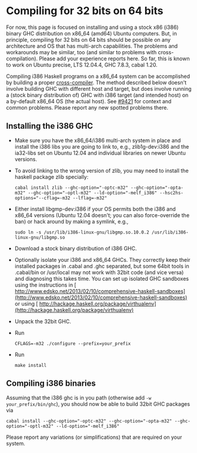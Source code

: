 # Compiling for 32 bits on 64 bits



For now, this page is focused on installing and using a stock x86 (i386) binary GHC distribution on x86\_64 (amd64) Ubuntu computers. But, in principle, compiling for 32 bits on 64 bits should be possible on any architecture and OS that has multi-arch capabilities. The problems and workarounds may be similar, too (and similar to problems with cross-compilation). Please add your experience reports here. So far, this is known to work on Ubuntu precise, LTS 12.04.4, GHC 7.8.3, cabal 1.20.



Compiling i386 Haskell programs on a x86\_64 system can be accomplished by building a proper [cross-compiler](cross-compilation). The method described below doesn't involve building GHC with different host and target, but does involve running a (stock binary distribution of) GHC with i386 target (and intended host) on a by-default x86\_64 OS (the actual host). See [\#9421](https://gitlab.staging.haskell.org/ghc/ghc/issues/9421) for context and common problems. Please report any new spotted problems there.


## Installing the i386 GHC


- Make sure you have the x86\_64/i386 multi-arch system in place and install the i386 libs you are going to link to, e.g., zlib1g-dev:i386 and the ia32-libs set on Ubuntu 12.04 and individual libraries on newer Ubuntu versions.
- To avoid linking to the wrong version of zlib, you may need to install the haskell package zlib specially:

  ```wiki
  cabal install zlib --ghc-option="-optc-m32" --ghc-option="-opta-m32" --ghc-option="-optl-m32" --ld-option="-melf_i386" --hsc2hs-options="--cflag=-m32 --lflag=-m32"
  ```
- Either install libgmp-dev:i386 if your OS permits both the i386 and x86\_64 versions (Ubuntu 12.04 doesn't; you can also force-override the ban) or hack around by making a symlink, e.g., 

  ```wiki
  sudo ln -s /usr/lib/i386-linux-gnu/libgmp.so.10.0.2 /usr/lib/i386-linux-gnu/libgmp.so
  ```
- Download a stock binary distribution of i386 GHC.
- Optionally isolate your i386 and x86\_64 GHCs. They correctly keep their installed packages in .cabal and .ghc separated, but some 64bit tools in .cabal/bin or /usr/local may not work with 32bit code (and vice versa) and diagnosing this takes time. You can set up isolated GHC sandboxes using the instructions in [
  http://www.edsko.net/2013/02/10/comprehensive-haskell-sandboxes](http://www.edsko.net/2013/02/10/comprehensive-haskell-sandboxes) or using [
  http://hackage.haskell.org/package/virthualenv](http://hackage.haskell.org/package/virthualenv)
- Unpack the 32bit GHC.
- Run 

  ```wiki
  CFLAGS=-m32 ./configure --prefix=your_prefix
  ```
- Run 

  ```wiki
  make install
  ```

## Compiling i386 binaries



Assuming that the i386 ghc is in you path (otherwise add `-w your_prefix/bin/ghc`), you should now be able to build 32bit GHC packages via


```wiki
cabal install --ghc-option="-optc-m32" --ghc-option="-opta-m32" --ghc-option="-optl-m32" --ld-option="-melf_i386"
```


Please report any variations (or simplifications) that are required on your system.


